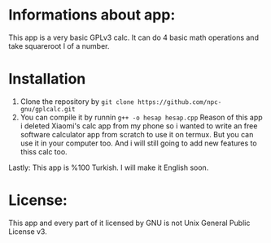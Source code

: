 # Informations about app:
This app is a very basic GPLv3 calc. It can do 4 basic math operations and take squareroot l
of a number.
# Installation
1. Clone the repository by `git clone https://github.com/npc-gnu/gplcalc.git`
2. You can compile it by runnin `g++ -o hesap hesap.cpp`
Reason of this app i deleted Xiaomi's calc app from my phone so i wanted to write an free software calculator app from scratch to use it on termux.
But you can use it in your computer too.
And i will still going to add new features to thiss calc too.

Lastly: This app is %100 Turkish. I will make it English soon.

# License:
This app and every part of it licensed by GNU is not Unix General Public License v3.
